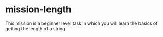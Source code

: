 # mission-length 
This mission is a beginner level task in which you will learn the basics of getting the length of a string
